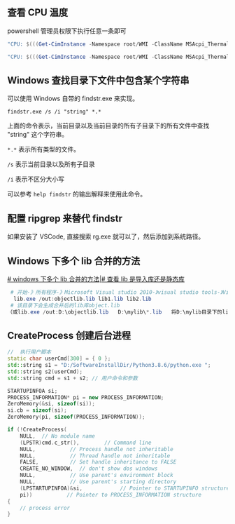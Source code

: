 ## 查看 CPU 温度

powershell 管理员权限下执行任意一条即可

``` powershell
"CPU: $(((Get-CimInstance -Namespace root/WMI -ClassName MSAcpi_ThermalZoneTemperature)[0].CurrentTemperature - 2731.5) / 10) C"

"CPU: $(((Get-CimInstance -Namespace root/WMI -ClassName MSAcpi_ThermalZoneTemperature | where InstanceName -eq "ACPI\ThermalZone\TZ00_0").CurrentTemperature - 2731.5) / 10) C"
```



## Windows 查找目录下文件中包含某个字符串

可以使用 Windows 自带的 findstr.exe 来实现。

 `findstr.exe /s /i "string" *.* `

上面的命令表示，当前目录以及当前目录的所有子目录下的所有文件中查找 "string" 这个字符串。

`*.*` 表示所有类型的文件。

`/s` 表示当前目录以及所有子目录

`/i` 表示不区分大小写

可以参考 `help findstr` 的输出解释来使用此命令。

## 配置 ripgrep 来替代 findstr

如果安装了 VSCode, 直接搜索 rg.exe 就可以了，然后添加到系统路径。



## Windows 下多个 lib 合并的方法

[# windows 下多个 lib 合并的方法|# 查看 lib 是导入库还是静态库](https://blog.csdn.net/bandaoyu/article/details/86604345)

 

``` powershell
 # 开始-》所有程序-》Microsoft Visual studio 2010-》visual studio tools-》Visual studio 命令提示符。在出来的Dos窗口中，输入命令：
  lib.exe /out:objectlib.lib lib1.lib lib2.lib
 # 该目录下会生成合并后的lib库object.lib
（或lib.exe /out:D:\objectlib.lib   D:\mylib\*.lib   将D:\mylib目录下的lib合并为objectlib.lib)存在D目录下）
```



## CreateProcess 创建后台进程

``` c++
//  执行用户脚本
static char userCmd[300] = { 0 };
std::string s1 = "D:/SoftwareInstallDir/Python3.8.6/python.exe ";
std::string s2(userCmd);
std::string cmd = s1 + s2; // 用户命令和参数

STARTUPINFOA si;
PROCESS_INFORMATION* pi = new PROCESS_INFORMATION;
ZeroMemory(&si, sizeof(si));
si.cb = sizeof(si);
ZeroMemory(pi, sizeof(PROCESS_INFORMATION));

if (!CreateProcess(
    NULL,  // No module name
    (LPSTR)cmd.c_str(),        // Command line
    NULL,           // Process handle not inheritable
    NULL,           // Thread handle not inheritable
    FALSE,          // Set handle inheritance to FALSE
    CREATE_NO_WINDOW,  // don't show dos windows
    NULL,           // Use parent's environment block
    NULL,           // Use parent's starting directory 
    (LPSTARTUPINFOA)&si,            // Pointer to STARTUPINFO structure
    pi))           // Pointer to PROCESS_INFORMATION structure
{
    // process error
}
```

